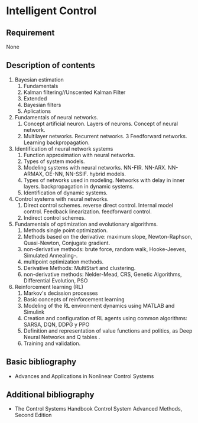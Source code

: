 # Intelligent Control

## Requirement

None

## Description of contents

1. Bayesian estimation
    1. Fundamentals
    2. Kalman filtering//Unscented Kalman Filter
    3. Extended
    4. Bayesian filters
    5. Aplications
2. Fundamentals of neural networks.
    1. Concept artificial neuron. Layers of neurons. Concept of neural network.
    2. Multilayer networks. Recurrent networks.
    3 Feedforward networks. Learning backpropagation.
3. Identification of neural network systems
    1. Function approximation with neural networks.
    2. Types of system models.
    3. Modeling systems with neural networks. NN-FIR. NN-ARX. NN-ARMAX, OE-NN, NN-SSIF. hybrid models.
    4. Types of networks used in modeling. Networks with delay in inner layers. backpropagation in dynamic systems.
    5. Identification of dynamic systems.
4. Control systems with neural networks.
    1. Direct control schemes. reverse direct control. Internal model control. Feedback linearization. feedforward control.
    2. Indirect control schemes.
5. Fundamentals of optimization and evolutionary algorithms.
    1. Methods single point optimization.
    2. Methods based on the derivative: maximum slope, Newton-Raphson, Quasi-Newton, Conjugate gradient.
    3. non-derivative methods: brute force, random walk, Hooke-Jeeves, Simulated Annealing-.
    4. multipoint optimization methods.
    5. Derivative Methods: MultiStart and clustering.
    6. non-derivative methods: Nelder-Mead, CRS, Genetic Algorithms, Differential Evolution, PSO
6. Reinforcement learning (RL)
    1. Markov's decission processes
    2. Basic concepts of reinforcement learning
    3. Modeling of the RL environment dynamics using MATLAB and Simulink
    4. Creation and configuration of RL agents using common algorithms: SARSA, DQN, DDPG y PPO
    5. Definition and representation of value functions and politics, as Deep Neural Networks and Q tables .
    6. Training and validation.

## Basic bibliography

- Advances and Applications in Nonlinear Control Systems

## Additional bibliography

- The Control Systems Handbook Control System Advanced Methods, Second Edition
